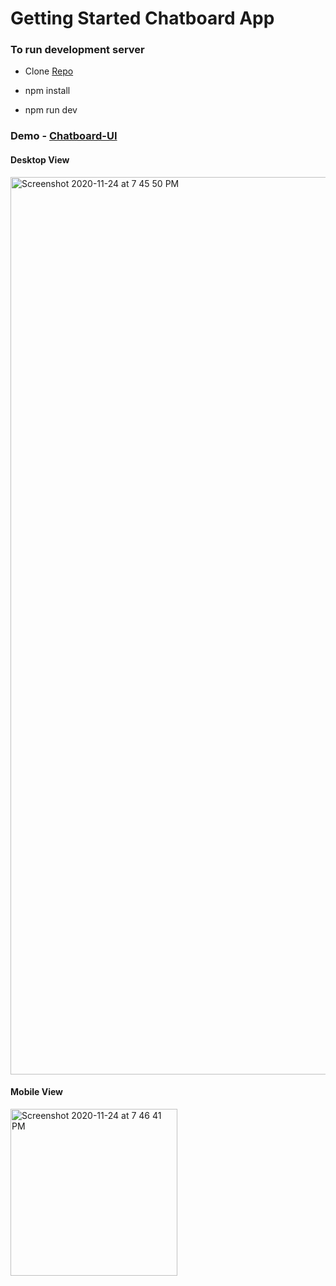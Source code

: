 # Getting Started Chatboard App

### To run development server

- Clone [Repo](https://github.com/Krishna7852/chat-board.git)

- npm install 

- npm run dev

### Demo - [Chatboard-UI](https://chat-board-rouge.vercel.app/)

#### Desktop View

<img width="1436" alt="Screenshot 2020-11-24 at 7 45 50 PM" src="https://user-images.githubusercontent.com/24426690/100351378-5e52e400-3011-11eb-96ec-04ba7b43df17.png">


#### Mobile View

<img width="267" alt="Screenshot 2020-11-24 at 7 46 41 PM" src="https://user-images.githubusercontent.com/24426690/100351405-6743b580-3011-11eb-86bf-70b13192485e.png">
